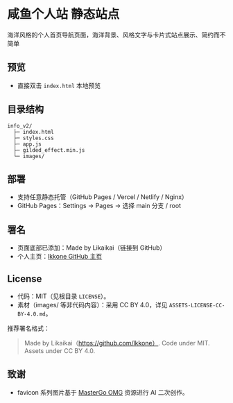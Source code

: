 # 咸鱼个人站 静态站点

海洋风格的个人首页导航页面，海洋背景、风格文字与卡片式站点展示、简约而不简单

## 预览
- 直接双击 `index.html` 本地预览

## 目录结构
```
info_v2/
  ├─ index.html
  ├─ styles.css
  ├─ app.js
  ├─ gilded_effect.min.js
  └─ images/
```

## 部署
- 支持任意静态托管（GitHub Pages / Vercel / Netlify / Nginx）
- GitHub Pages：Settings → Pages → 选择 main 分支 / root

## 署名
- 页面底部已添加：Made by Likaikai（链接到 GitHub）
- 个人主页：[lkkone GitHub 主页](https://github.com/lkkone)

## License
- 代码：MIT（见根目录 `LICENSE`）。
- 素材（images/ 等非代码内容）：采用 CC BY 4.0，详见 `ASSETS-LICENSE-CC-BY-4.0.md`。

推荐署名格式：
> Made by Likaikai（https://github.com/lkkone）. Code under MIT. Assets under CC BY 4.0.

## 致谢
- favicon 系列图片基于 [MasterGo OMG](https://mastergo.com/omg#/pc) 资源进行 AI 二次创作。
